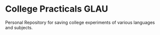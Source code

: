 # College Practicals GLAU

Personal Repository for saving college experiments of various languages and subjects.
